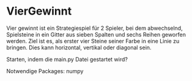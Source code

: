 # VierGewinnt
Vier gewinnt ist ein Strategiespiel für 2 Spieler, bei dem abwechselnd, Spielsteine in ein Gitter aus sieben Spalten und sechs Reihen geworfen werden.
Ziel ist es, als erster vier Steine seiner Farbe in eine Linie zu bringen. Dies kann horizontal, vertikal oder diagonal sein.

Starten, indem die main.py Datei gestartet wird?

Notwendige Packages: numpy